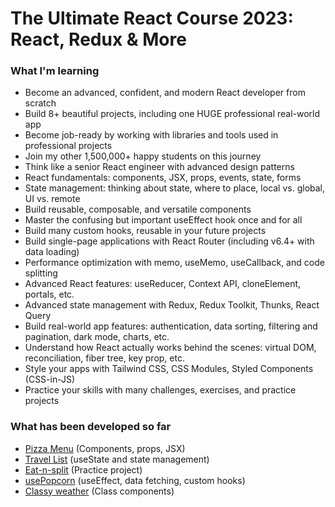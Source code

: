 # The Ultimate React Course 2023: React, Redux & More

### What I'm learning

- Become an advanced, confident, and modern React developer from scratch
- Build 8+ beautiful projects, including one HUGE professional real-world app
- Become job-ready by working with libraries and tools used in professional projects
- Join my other 1,500,000+ happy students on this journey
- Think like a senior React engineer with advanced design patterns
- React fundamentals: components, JSX, props, events, state, forms
- State management: thinking about state, where to place, local vs. global, UI vs. remote
- Build reusable, composable, and versatile components
- Master the confusing but important useEffect hook once and for all
- Build many custom hooks, reusable in your future projects
- Build single-page applications with React Router (including v6.4+ with data loading)
- Performance optimization with memo, useMemo, useCallback, and code splitting
- Advanced React features: useReducer, Context API, cloneElement, portals, etc.
- Advanced state management with Redux, Redux Toolkit, Thunks, React Query
- Build real-world app features: authentication, data sorting, filtering and pagination, dark mode, charts, etc.
- Understand how React actually works behind the scenes: virtual DOM, reconciliation, fiber tree, key prop, etc.
- Style your apps with Tailwind CSS, CSS Modules, Styled Components (CSS-in-JS)
- Practice your skills with many challenges, exercises, and practice projects

### What has been developed so far

- [Pizza Menu](https://fast-react-pizza-menu-gusdepaula.netlify.app/) (Components, props, JSX)
- [Travel List](https://travel-list-gusdepaula.netlify.app/) (useState and state management)
- [Eat-n-split](https://eat-n-split-gusdepaula.netlify.app/) (Practice project)
- [usePopcorn](https://usepopcorn-gusdepaula.netlify.app) (useEffect, data fetching, custom hooks)
- [Classy weather](https://classy-weather-gusdepaula.netlify.app/) (Class components)
<!-- - [Quiz App](https://the-react-quiz.netlify.app/) (useReducer)
- [WorldWise](https://worldwise-jonas.netlify.app/) (React Router, context API, memo, useMemo, useCallback)
- [Fast React Pizza](https://fast-react-pizza.netlify.app/) (React Router data loading, Redux, Redux Toolkit, thunks, Tailwind CSS)
- [The Wild Oasis](https://the-wild-oasis.vercel.app) (React Query, Styled Components, React Hook Form, Supabase, advanced compound component pattern, authentication, charts, dark mode, professional application planning and development) -->
